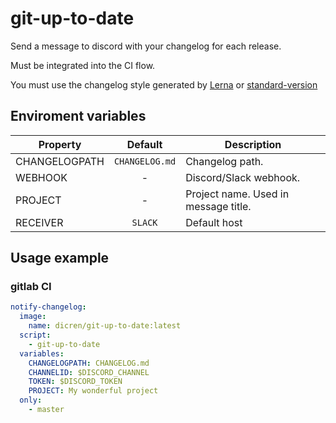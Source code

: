 # git-up-to-date

Send a message to discord with your changelog for each release.

Must be integrated into the CI flow.

You must use the changelog style generated by [Lerna](https://github.com/lerna/lerna) or [standard-version](https://github.com/conventional-changelog/standard-version)

## Enviroment variables

| Property      |    Default     | Description                          |
|---------------|:--------------:|--------------------------------------|
| CHANGELOGPATH | `CHANGELOG.md` | Changelog path.                      |
| WEBHOOK       |       -        | Discord/Slack webhook.               |
| PROJECT       |       -        | Project name. Used in message title. |
| RECEIVER      |    `SLACK`     | Default host                         |

## Usage example

### gitlab CI

```yml
notify-changelog:
  image:
    name: dicren/git-up-to-date:latest
  script:
    - git-up-to-date
  variables:
    CHANGELOGPATH: CHANGELOG.md
    CHANNELID: $DISCORD_CHANNEL
    TOKEN: $DISCORD_TOKEN
    PROJECT: My wonderful project
  only:
    - master
```
